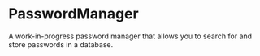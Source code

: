 # PasswordManager

A work-in-progress password manager that allows you to search for and store passwords in a database.
